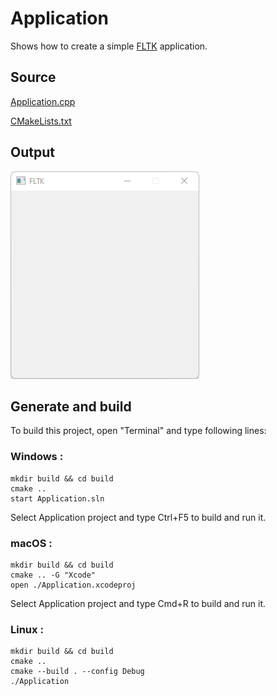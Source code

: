 # Application

Shows how to create a simple [FLTK](https://www.fltk.org) application.

## Source

[Application.cpp](Application.cpp)

[CMakeLists.txt](CMakeLists.txt)

## Output

![output](../../../docs/Pictures/Examples/Application.png)

## Generate and build

To build this project, open "Terminal" and type following lines:

### Windows :

``` shell
mkdir build && cd build
cmake .. 
start Application.sln
```

Select Application project and type Ctrl+F5 to build and run it.

### macOS :

``` shell
mkdir build && cd build
cmake .. -G "Xcode"
open ./Application.xcodeproj
```

Select Application project and type Cmd+R to build and run it.

### Linux :

``` shell
mkdir build && cd build
cmake .. 
cmake --build . --config Debug
./Application
```
